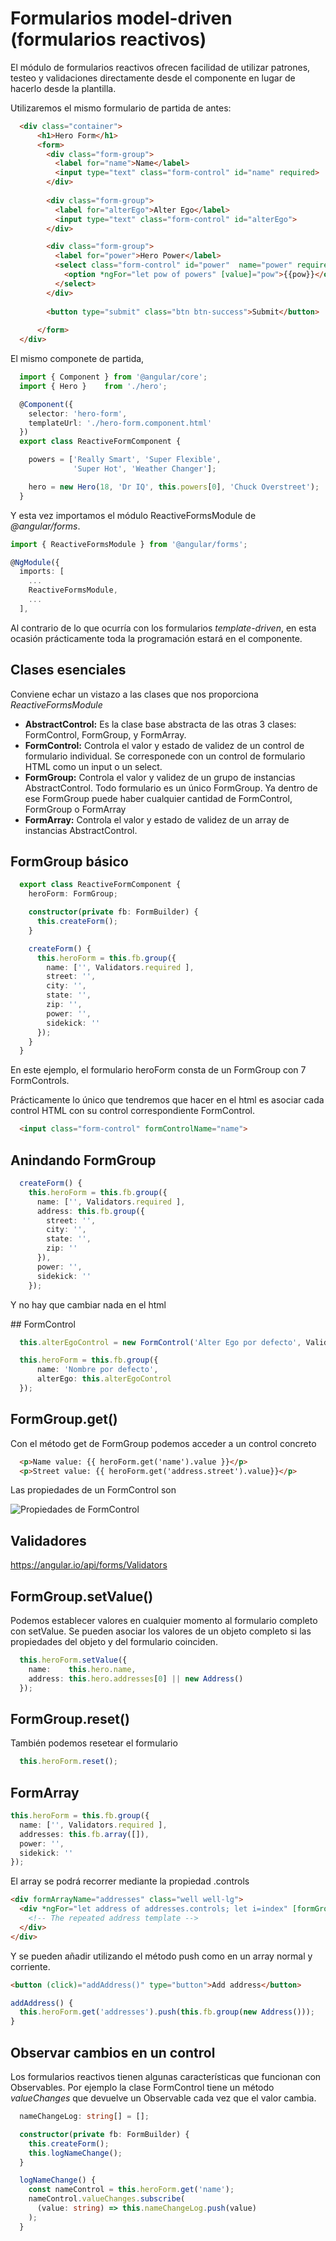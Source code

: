 # Formularios model-driven (formularios reactivos)

El módulo de formularios reactivos ofrecen facilidad de utilizar patrones, testeo y validaciones directamente desde el componente en lugar de hacerlo desde la plantilla.

Utilizaremos el mismo formulario de partida de antes:

```html
  <div class="container">
      <h1>Hero Form</h1>
      <form>
        <div class="form-group">
          <label for="name">Name</label>
          <input type="text" class="form-control" id="name" required>
        </div>
  
        <div class="form-group">
          <label for="alterEgo">Alter Ego</label>
          <input type="text" class="form-control" id="alterEgo">
        </div>

        <div class="form-group">
          <label for="power">Hero Power</label>
          <select class="form-control" id="power"  name="power" required>
            <option *ngFor="let pow of powers" [value]="pow">{{pow}}</option>
          </select>
        </div>
  
        <button type="submit" class="btn btn-success">Submit</button>
  
      </form>
  </div>
```
El mismo componete de partida,

```typescript
  import { Component } from '@angular/core';
  import { Hero }    from './hero';

  @Component({
    selector: 'hero-form',
    templateUrl: './hero-form.component.html'
  })
  export class ReactiveFormComponent {

    powers = ['Really Smart', 'Super Flexible',
              'Super Hot', 'Weather Changer'];

    hero = new Hero(18, 'Dr IQ', this.powers[0], 'Chuck Overstreet');
  }
```

Y esta vez importamos el módulo ReactiveFormsModule de *@angular/forms*.

```typescript
import { ReactiveFormsModule } from '@angular/forms';

@NgModule({
  imports: [
    ...
    ReactiveFormsModule,
    ...
  ],
```

Al contrario de lo que ocurría con los formularios *template-driven*, en esta ocasión prácticamente toda la programación estará en el componente.

## Clases esenciales

Conviene echar un vistazo a las clases que nos proporciona *ReactiveFormsModule*

- **AbstractControl:** Es la clase base abstracta de las otras 3 clases: FormControl, FormGroup, y FormArray.
- **FormControl:** Controla el valor y estado de validez de un control de formulario individual. Se corresponede con un control de formulario HTML como un input o un select.
- **FormGroup:** Controla el valor y validez de un grupo de instancias AbstractControl. Todo formulario es un único FormGroup. Ya dentro de ese FormGroup puede haber cualquier cantidad de FormControl, FormGroup o FormArray
- **FormArray:** Controla el valor y estado de validez de un array de instancias AbstractControl.

## FormGroup básico

```typescript
  export class ReactiveFormComponent {
    heroForm: FormGroup;

    constructor(private fb: FormBuilder) {
      this.createForm();
    }

    createForm() {
      this.heroForm = this.fb.group({
        name: ['', Validators.required ],
        street: '',
        city: '',
        state: '',
        zip: '',
        power: '',
        sidekick: ''
      });
    }
  }
```

En este ejemplo, el formulario heroForm consta de un FormGroup con 7 FormControls.

Prácticamente lo único que tendremos que hacer en el html es asociar cada control HTML con su control correspondiente FormControl.

```html
  <input class="form-control" formControlName="name">
```

## Anindando FormGroup

```typescript
  createForm() {
    this.heroForm = this.fb.group({ 
      name: ['', Validators.required ],
      address: this.fb.group({ 
        street: '',
        city: '',
        state: '',
        zip: ''
      }),
      power: '',
      sidekick: ''
    });
```

Y no hay que cambiar nada en el html

## FormControl

```typescript
  this.alterEgoControl = new FormControl('Alter Ego por defecto', Validators.required);

  this.heroForm = this.fb.group({
      name: 'Nombre por defecto',
      alterEgo: this.alterEgoControl
  });
```

## FormGroup.get()

Con el método get de FormGroup podemos acceder a un control concreto

```html
  <p>Name value: {{ heroForm.get('name').value }}</p>
  <p>Street value: {{ heroForm.get('address.street').value}}</p>
```

Las propiedades de un FormControl son

![Propiedades de FormControl](img/formcontrol_properties.png "Propiedades de FormControl")

## Validadores

https://angular.io/api/forms/Validators

## FormGroup.setValue()

Podemos establecer valores en cualquier momento al formulario completo con setValue. Se pueden asociar los valores de un objeto completo si las propiedades del objeto y del formulario coinciden.

```typescript
  this.heroForm.setValue({
    name:    this.hero.name,
    address: this.hero.addresses[0] || new Address()
  });
```

## FormGroup.reset()

También podemos resetear el formulario

```typescript
  this.heroForm.reset();
```

## FormArray

```typescript
this.heroForm = this.fb.group({
  name: ['', Validators.required ],
  addresses: this.fb.array([]), 
  power: '',
  sidekick: ''
});
```

El array se podrá recorrer mediante la propiedad .controls

```html
<div formArrayName="addresses" class="well well-lg">
  <div *ngFor="let address of addresses.controls; let i=index" [formGroupName]="i" >
    <!-- The repeated address template -->
  </div>
</div>
```

Y se pueden añadir utilizando el método push como en un array normal y corriente.

```html
<button (click)="addAddress()" type="button">Add address</button>
```

```typescript
addAddress() {
  this.heroForm.get('addresses').push(this.fb.group(new Address()));
}
```

## Observar cambios en un control

Los formularios reactivos tienen algunas características que funcionan con Observables. Por ejemplo la clase FormControl tiene un método *valueChanges* que devuelve un Observable cada vez que el valor cambia.

```typescript
  nameChangeLog: string[] = [];

  constructor(private fb: FormBuilder) {
    this.createForm();
    this.logNameChange();
  }

  logNameChange() {
    const nameControl = this.heroForm.get('name');
    nameControl.valueChanges.subscribe(
      (value: string) => this.nameChangeLog.push(value)
    );
  }
```



